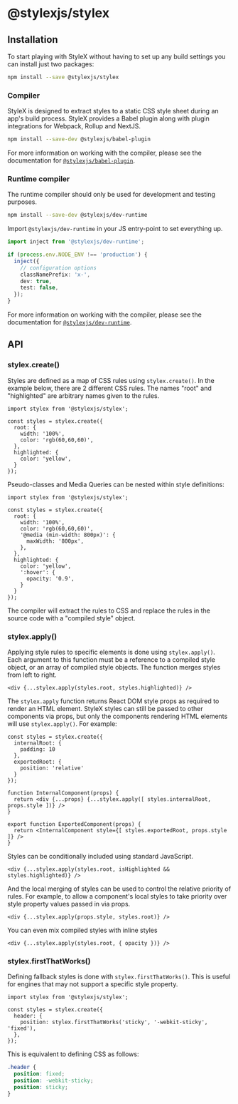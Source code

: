 # @stylexjs/stylex

## Installation

To start playing with StyleX without having to set up any build settings you can install just two packages:

```sh
npm install --save @stylexjs/stylex
```

### Compiler

StyleX is designed to extract styles to a static CSS style sheet during an app's build process. StyleX provides a Babel plugin along with plugin integrations for Webpack, Rollup and NextJS.

```sh
npm install --save-dev @stylexjs/babel-plugin
```

For more information on working with the compiler, please see the documentation for [`@stylexjs/babel-plugin`](https://www.npmjs.com/package/@stylexjs/babel-plugin).

### Runtime compiler

The runtime compiler should only be used for development and testing purposes.

```sh
npm install --save-dev @stylexjs/dev-runtime
```

Import `@stylexjs/dev-runtime` in your JS entry-point to set everything up.

```ts
import inject from '@stylexjs/dev-runtime';

if (process.env.NODE_ENV !== 'production') {
  inject({
    // configuration options
    classNamePrefix: 'x-',
    dev: true,
    test: false,
  });
}
```

For more information on working with the compiler, please see the documentation for [`@stylexjs/dev-runtime`](https://www.npmjs.com/package/@stylexjs/dev-runtime).

## API

### stylex.create()

Styles are defined as a map of CSS rules using `stylex.create()`. In the example below, there are 2 different CSS rules. The names "root" and "highlighted" are arbitrary names given to the rules.

```tsx
import stylex from '@stylexjs/stylex';

const styles = stylex.create({
  root: {
    width: '100%',
    color: 'rgb(60,60,60)',
  },
  highlighted: {
    color: 'yellow',
  }
});
```

Pseudo-classes and Media Queries can be nested within style definitions:

```tsx
import stylex from '@stylexjs/stylex';

const styles = stylex.create({
  root: {
    width: '100%',
    color: 'rgb(60,60,60)',
    '@media (min-width: 800px)': {
      maxWidth: '800px',
    },
  },
  highlighted: {
    color: 'yellow',
    ':hover': {
      opacity: '0.9',
    }
  }
});
```

The compiler will extract the rules to CSS and replace the rules in the source code with a "compiled style" object.

### stylex.apply()

Applying style rules to specific elements is done using `stylex.apply()`. Each argument to this function must be a reference to a compiled style object, or an array of compiled style objects. The function merges styles from left to right.

```tsx
<div {...stylex.apply(styles.root, styles.highlighted)} />
```

The `stylex.apply` function returns React DOM style props as required to render an HTML element. StyleX styles can still be passed to other components via props, but only the components rendering HTML elements will use `stylex.apply()`. For example:

```tsx
const styles = stylex.create({
  internalRoot: {
    padding: 10
  },
  exportedRoot: {
    position: 'relative'
  }
});

function InternalComponent(props) {
  return <div {...props} {...stylex.apply([ styles.internalRoot, props.style ])} />
}

export function ExportedComponent(props) {
  return <InternalComponent style={[ styles.exportedRoot, props.style ]} />
}
```

Styles can be conditionally included using standard JavaScript.

```tsx
<div {...stylex.apply(styles.root, isHighlighted && styles.highlighted)} />
```

And the local merging of styles can be used to control the relative priority of rules. For example, to allow a component's local styles to take priority over style property values passed in via props.

```tsx
<div {...stylex.apply(props.style, styles.root)} />
```

You can even mix compiled styles with inline styles

```tsx
<div {...stylex.apply(styles.root, { opacity })} />
```

### stylex.firstThatWorks()

Defining fallback styles is done with `stylex.firstThatWorks()`. This is useful for engines that may not support a specific style property.

```tsx
import stylex from '@stylexjs/stylex';

const styles = stylex.create({
  header: {
    position: stylex.firstThatWorks('sticky', '-webkit-sticky', 'fixed'),
  },
});
```

This is equivalent to defining CSS as follows:

```css
.header {
  position: fixed;
  position: -webkit-sticky;
  position: sticky;
}
```

